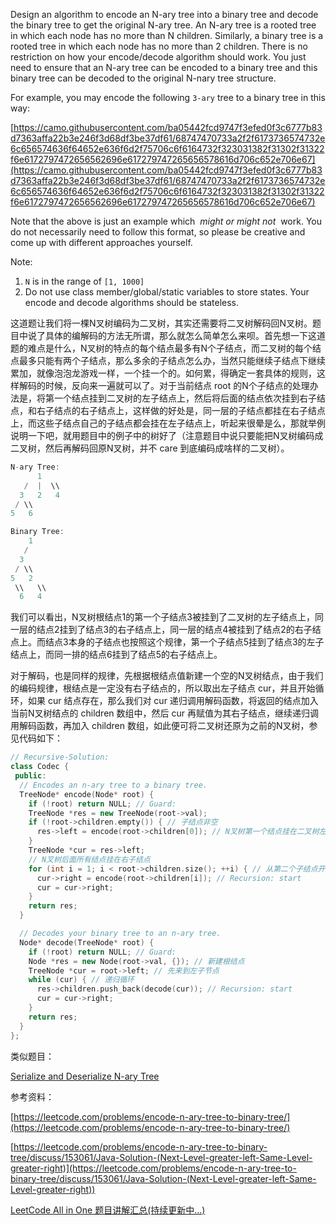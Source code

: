 Design an algorithm to encode an N-ary tree into a binary tree and decode the binary tree to get the original N-ary tree. An N-ary tree is a rooted tree in which each node has no more than N children. Similarly, a binary tree is a rooted tree in which each node has no more than 2 children. There is no restriction on how your encode/decode algorithm should work. You just need to ensure that an N-ary tree can be encoded to a binary tree and this binary tree can be decoded to the original N-nary tree structure.

For example, you may encode the following `3-ary` tree to a binary tree in this way:

[https://camo.githubusercontent.com/ba05442fcd9747f3efed0f3c6777b83d7363affa22b3e246f3d68df3be37df61/68747470733a2f2f6173736574732e6c656574636f64652e636f6d2f75706c6f6164732f323031382f31302f31322f6e6172797472656562696e617279747265656578616d706c652e706e67](https://camo.githubusercontent.com/ba05442fcd9747f3efed0f3c6777b83d7363affa22b3e246f3d68df3be37df61/68747470733a2f2f6173736574732e6c656574636f64652e636f6d2f75706c6f6164732f323031382f31302f31322f6e6172797472656562696e617279747265656578616d706c652e706e67)

Note that the above is just an example which  _might or might not_  work. You do not necessarily need to follow this format, so please be creative and come up with different approaches yourself.

Note:

1. `N` is in the range of `[1, 1000]`
2. Do not use class member/global/static variables to store states. Your encode and decode algorithms should be stateless.

这道题让我们将一棵N叉树编码为二叉树，其实还需要将二叉树解码回N叉树。题目中说了具体的编解码的方法无所谓，那么就怎么简单怎么来呗。首先想一下这道题的难点是什么，N叉树的特点的每个结点最多有N个子结点，而二叉树的每个结点最多只能有两个子结点，那么多余的子结点怎么办，当然只能继续子结点下继续累加，就像泡泡龙游戏一样，一个挂一个的。如何累，得确定一套具体的规则，这样解码的时候，反向来一遍就可以了。对于当前结点 root 的N个子结点的处理办法是，将第一个结点挂到二叉树的左子结点上，然后将后面的结点依次挂到右子结点，和右子结点的右子结点上，这样做的好处是，同一层的子结点都挂在右子结点上，而这些子结点自己的子结点都会挂在左子结点上，听起来很晕是么，那就举例说明一下吧，就用题目中的例子中的树好了（注意题目中说只要能把N叉树编码成二叉树，然后再解码回原N叉树，并不 care 到底编码成啥样的二叉树）。

```cpp
N-ary Tree:
      1
   /  |  \\
  3   2   4
 / \\
5   6

Binary Tree:
    1
   /
  3
 / \\
5   2
 \\   \\
  6   4
```

我们可以看出，N叉树根结点1的第一个子结点3被挂到了二叉树的左子结点上，同一层的结点2挂到了结点3的右子结点上，同一层的结点4被挂到了结点2的右子结点上。而结点3本身的子结点也按照这个规律，第一个子结点5挂到了结点3的左子结点上，而同一排的结点6挂到了结点5的右子结点上。

对于解码，也是同样的规律，先根据根结点值新建一个空的N叉树结点，由于我们的编码规律，根结点是一定没有右子结点的，所以取出左子结点 cur，并且开始循环，如果 cur 结点存在，那么我们对 cur 递归调用解码函数，将返回的结点加入当前N叉树结点的 children 数组中，然后 cur 再赋值为其右子结点，继续递归调用解码函数，再加入 children 数组，如此便可将二叉树还原为之前的N叉树，参见代码如下：

```cpp
// Recursive-Solution:
class Codec {
 public:
  // Encodes an n-ary tree to a binary tree.
  TreeNode* encode(Node* root) {
    if (!root) return NULL; // Guard:
    TreeNode *res = new TreeNode(root->val);
    if (!root->children.empty()) { // 子结点非空
      res->left = encode(root->children[0]); // N叉树第一个结点挂在二叉树左子节点
    }
    TreeNode *cur = res->left;
    // N叉树后面所有结点挂在右子结点
    for (int i = 1; i < root->children.size(); ++i) { // 从第二个子结点开始
      cur->right = encode(root->children[i]); // Recursion: start
      cur = cur->right;
    }
    return res;
  }

  // Decodes your binary tree to an n-ary tree.
  Node* decode(TreeNode* root) {
    if (!root) return NULL; // Guard:
    Node *res = new Node(root->val, {}); // 新建根结点
    TreeNode *cur = root->left; // 先来到左子节点 
    while (cur) { // 递归循环
      res->children.push_back(decode(cur)); // Recursion: start
      cur = cur->right;
    }
    return res;
  }
};
```

类似题目：

[Serialize and Deserialize N-ary Tree](https://www.cnblogs.com/grandyang/p/9945453.html)

参考资料：

[https://leetcode.com/problems/encode-n-ary-tree-to-binary-tree/](https://leetcode.com/problems/encode-n-ary-tree-to-binary-tree/)

[](https://leetcode.com/problems/encode-n-ary-tree-to-binary-tree/discuss/153061/Java-Solution-(Next-Level-greater-left-Same-Level-greater-right))[https://leetcode.com/problems/encode-n-ary-tree-to-binary-tree/discuss/153061/Java-Solution-(Next-Level-greater-left-Same-Level-greater-right)](https://leetcode.com/problems/encode-n-ary-tree-to-binary-tree/discuss/153061/Java-Solution-(Next-Level-greater-left-Same-Level-greater-right))

[LeetCode All in One 题目讲解汇总(持续更新中...)](http://www.cnblogs.com/grandyang/p/4606334.html)